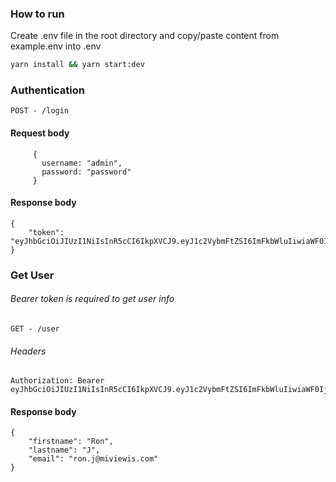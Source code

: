 ### How to run

Create .env file in the root directory and copy/paste content from example.env into .env 

```sh
yarn install && yarn start:dev 
```

### Authentication

``POST - /login``

#### Request body
```
     { 
       username: "admin",
       password: "password"
     }
```
#### Response body

```
{
    "token": "eyJhbGciOiJIUzI1NiIsInR5cCI6IkpXVCJ9.eyJ1c2VybmFtZSI6ImFkbWluIiwiaWF0IjoxNjUwNzUxMDY0LCJleHAiOjE2NTA4Mzc0NjR9.eYA5ywFIIEpSoFY0Mb99W9Ibb7nfWnYyoXXoOs5UYCE"
}
```

### Get User 

###### Bearer token is required to get user info

``GET - /user``

###### Headers
``` 
Authorization: Bearer eyJhbGciOiJIUzI1NiIsInR5cCI6IkpXVCJ9.eyJ1c2VybmFtZSI6ImFkbWluIiwiaWF0IjoxNjUwNzUxMDY0LCJleHAiOjE2NTA4Mzc0NjR9.eYA5ywFIIEpSoFY0Mb99W9Ibb7nfWnYyoXXoOs5UYCE 
```

#### Response body

```
{
    "firstname": "Ron",
    "lastname": "J",
    "email": "ron.j@miviewis.com"
}
```
